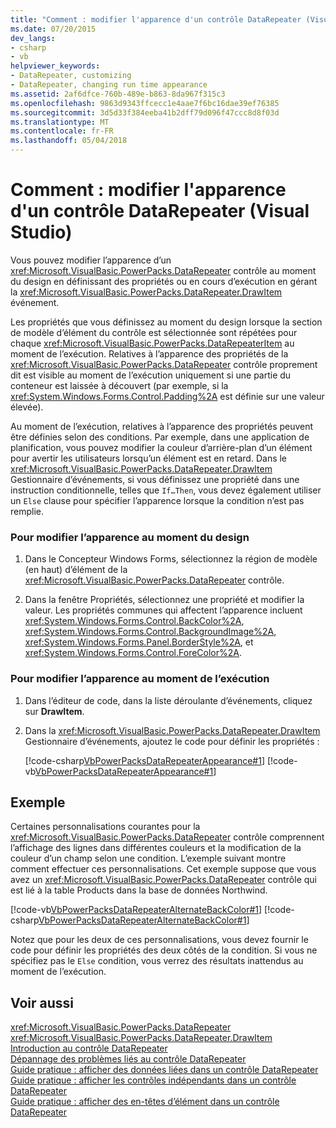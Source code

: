 ```yaml
---
title: "Comment : modifier l'apparence d'un contrôle DataRepeater (Visual Studio)"
ms.date: 07/20/2015
dev_langs:
- csharp
- vb
helpviewer_keywords:
- DataRepeater, customizing
- DataRepeater, changing run time appearance
ms.assetid: 2af6dfce-760b-489e-b863-8da967f315c3
ms.openlocfilehash: 9863d9343ffcecc1e4aae7f6bc16dae39ef76385
ms.sourcegitcommit: 3d5d33f384eeba41b2dff79d096f47ccc8d8f03d
ms.translationtype: MT
ms.contentlocale: fr-FR
ms.lasthandoff: 05/04/2018
---
```

# <a name="how-to-change-the-appearance-of-a-datarepeater-control-visual-studio"></a>Comment : modifier l'apparence d'un contrôle DataRepeater (Visual Studio)
Vous pouvez modifier l’apparence d’un <xref:Microsoft.VisualBasic.PowerPacks.DataRepeater> contrôle au moment du design en définissant des propriétés ou en cours d’exécution en gérant la <xref:Microsoft.VisualBasic.PowerPacks.DataRepeater.DrawItem> événement.  
  
 Les propriétés que vous définissez au moment du design lorsque la section de modèle d’élément du contrôle est sélectionnée sont répétées pour chaque <xref:Microsoft.VisualBasic.PowerPacks.DataRepeaterItem> au moment de l’exécution. Relatives à l’apparence des propriétés de la <xref:Microsoft.VisualBasic.PowerPacks.DataRepeater> contrôle proprement dit est visible au moment de l’exécution uniquement si une partie du conteneur est laissée à découvert (par exemple, si la <xref:System.Windows.Forms.Control.Padding%2A> est définie sur une valeur élevée).  
  
 Au moment de l’exécution, relatives à l’apparence des propriétés peuvent être définies selon des conditions. Par exemple, dans une application de planification, vous pouvez modifier la couleur d’arrière-plan d’un élément pour avertir les utilisateurs lorsqu’un élément est en retard. Dans le <xref:Microsoft.VisualBasic.PowerPacks.DataRepeater.DrawItem> Gestionnaire d’événements, si vous définissez une propriété dans une instruction conditionnelle, telles que `If…Then`, vous devez également utiliser un `Else` clause pour spécifier l’apparence lorsque la condition n’est pas remplie.  
  
### <a name="to-change-the-appearance-at-design-time"></a>Pour modifier l’apparence au moment du design  
  
1.  Dans le Concepteur Windows Forms, sélectionnez la région de modèle (en haut) d’élément de la <xref:Microsoft.VisualBasic.PowerPacks.DataRepeater> contrôle.  
  
2.  Dans la fenêtre Propriétés, sélectionnez une propriété et modifier la valeur. Les propriétés communes qui affectent l’apparence incluent <xref:System.Windows.Forms.Control.BackColor%2A>, <xref:System.Windows.Forms.Control.BackgroundImage%2A>, <xref:System.Windows.Forms.Panel.BorderStyle%2A>, et <xref:System.Windows.Forms.Control.ForeColor%2A>.  
  
### <a name="to-change-the-appearance-at-run-time"></a>Pour modifier l’apparence au moment de l’exécution  
  
1.  Dans l’éditeur de code, dans la liste déroulante d’événements, cliquez sur **DrawItem**.  
  
2.  Dans la <xref:Microsoft.VisualBasic.PowerPacks.DataRepeater.DrawItem> Gestionnaire d’événements, ajoutez le code pour définir les propriétés :  
  
     [!code-csharp[VbPowerPacksDataRepeaterAppearance#1](../../../visual-basic/developing-apps/windows-forms/codesnippet/CSharp/how-to-change-the-appearance-of-a-datarepeater-control-visual-studio_1.cs)]
     [!code-vb[VbPowerPacksDataRepeaterAppearance#1](../../../visual-basic/developing-apps/windows-forms/codesnippet/VisualBasic/how-to-change-the-appearance-of-a-datarepeater-control-visual-studio_1.vb)]  
  
## <a name="example"></a>Exemple  
 Certaines personnalisations courantes pour la <xref:Microsoft.VisualBasic.PowerPacks.DataRepeater> contrôle comprennent l’affichage des lignes dans différentes couleurs et la modification de la couleur d’un champ selon une condition. L’exemple suivant montre comment effectuer ces personnalisations. Cet exemple suppose que vous avez un <xref:Microsoft.VisualBasic.PowerPacks.DataRepeater> contrôle qui est lié à la table Products dans la base de données Northwind.  
  
 [!code-vb[VbPowerPacksDataRepeaterAlternateBackColor#1](../../../visual-basic/developing-apps/windows-forms/codesnippet/VisualBasic/how-to-change-the-appearance-of-a-datarepeater-control-visual-studio_2.vb)]
 [!code-csharp[VbPowerPacksDataRepeaterAlternateBackColor#1](../../../visual-basic/developing-apps/windows-forms/codesnippet/CSharp/how-to-change-the-appearance-of-a-datarepeater-control-visual-studio_2.cs)]  
  
 Notez que pour les deux de ces personnalisations, vous devez fournir le code pour définir les propriétés des deux côtés de la condition. Si vous ne spécifiez pas le `Else` condition, vous verrez des résultats inattendus au moment de l’exécution.  
  
## <a name="see-also"></a>Voir aussi  
 <xref:Microsoft.VisualBasic.PowerPacks.DataRepeater>  
 <xref:Microsoft.VisualBasic.PowerPacks.DataRepeater.DrawItem>  
 [Introduction au contrôle DataRepeater](../../../visual-basic/developing-apps/windows-forms/introduction-to-the-datarepeater-control-visual-studio.md)  
 [Dépannage des problèmes liés au contrôle DataRepeater](../../../visual-basic/developing-apps/windows-forms/troubleshooting-the-datarepeater-control-visual-studio.md)  
 [Guide pratique : afficher des données liées dans un contrôle DataRepeater](../../../visual-basic/developing-apps/windows-forms/how-to-display-bound-data-in-a-datarepeater-control-visual-studio.md)  
 [Guide pratique : afficher les contrôles indépendants dans un contrôle DataRepeater](../../../visual-basic/developing-apps/windows-forms/how-to-display-unbound-controls-in-a-datarepeater-control-visual-studio.md)  
 [Guide pratique : afficher des en-têtes d’élément dans un contrôle DataRepeater](../../../visual-basic/developing-apps/windows-forms/how-to-display-item-headers-in-a-datarepeater-control-visual-studio.md)
